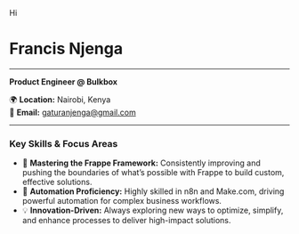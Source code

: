 Hi
# Francis Njenga

---

**Product Engineer @ Bulkbox**

🌍 **Location:** Nairobi, Kenya  
📧 **Email:** [gaturanjenga@gmail.com](mailto:gaturanjenga@gmail.com)

---

### Key Skills & Focus Areas
- 🚀 **Mastering the Frappe Framework:** Consistently improving and pushing the boundaries of what’s possible with Frappe to build custom, effective solutions.
- 🔄 **Automation Proficiency:** Highly skilled in n8n and Make.com, driving powerful automation for complex business workflows.
- 💡 **Innovation-Driven:** Always exploring new ways to optimize, simplify, and enhance processes to deliver high-impact solutions.
